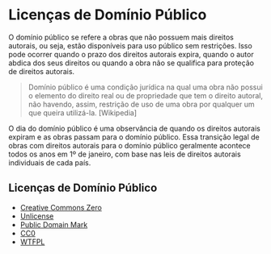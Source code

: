 # Licenças de Domínio Público

O domínio público se refere a obras que não possuem mais direitos autorais, ou seja, estão disponíveis para uso público sem restrições. Isso pode ocorrer quando o prazo dos direitos autorais expira, quando o autor abdica dos seus direitos ou quando a obra não se qualifica para proteção de direitos autorais.

> Domínio público é uma condição jurídica na qual uma obra não possui o elemento do direito real ou de propriedade que tem o direito autoral, não havendo, assim, restrição de uso de uma obra por qualquer um que queira utilizá-la. [Wikipedia]

O dia do domínio público é uma observância de quando os direitos autorais expiram e as obras passam para o domínio público. Essa transição legal de obras com direitos autorais para o domínio público geralmente acontece todos os anos em 1º de janeiro, com base nas leis de direitos autorais individuais de cada país.

## Licenças de Domínio Público

- [Creative Commons Zero](https://creativecommons.org/publicdomain/zero/1.0/)
- [Unlicense](https://unlicense.org/)
- [Public Domain Mark](https://creativecommons.org/publicdomain/mark/1.0/)
- [CC0](https://creativecommons.org/publicdomain/zero/1.0/)
- [WTFPL](http://www.wtfpl.net/)